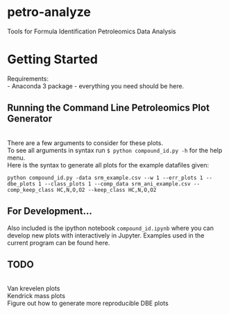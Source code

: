 # petro-analyze
Tools for Formula Identification Petroleomics Data Analysis
# Getting Started
Requirements:
<br> - Anaconda 3 package - everything you need should be here.

## Running the Command Line Petroleomics Plot Generator

<br> There are a few arguments to consider for these plots.
<br> To see all arguments in syntax run ```$ python compound_id.py -h``` for the help menu.
<br> Here is the syntax to generate all plots for the example datafiles given:
```
python compound_id.py -data srm_example.csv --w 1 --err_plots 1 --dbe_plots 1 --class_plots 1 --comp_data srm_ani_example.csv --comp_keep_class HC,N,O,O2 --keep_class HC,N,O,O2  
```

## For Development...
Also included is the ipython notebook ```compound_id.ipynb``` where you can develop new plots with interactively in Jupyter. Examples used in the current program can be found here.

## TODO
<br> Van krevelen plots
<br> Kendrick mass plots
<br> Figure out how to generate more reproducible DBE plots